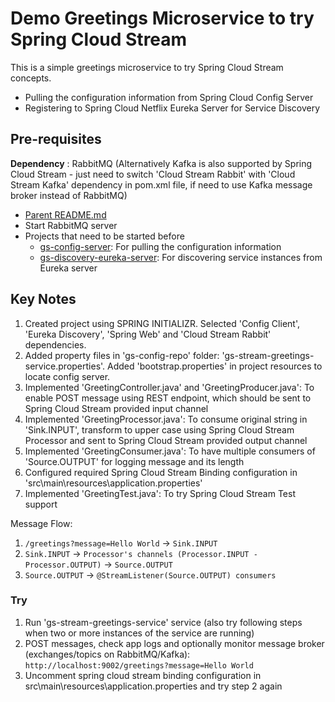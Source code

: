 # Demo Greetings Microservice to try Spring Cloud Stream

This is a simple greetings microservice to try Spring Cloud Stream concepts. 

* Pulling the configuration information from Spring Cloud Config Server
* Registering to Spring Cloud Netflix Eureka Server for Service Discovery

## Pre-requisites

__Dependency__ : RabbitMQ (Alternatively Kafka is also supported by Spring Cloud Stream - just need to switch 'Cloud Stream Rabbit' with 'Cloud Stream Kafka' dependency in pom.xml file, if need to use Kafka message broker instead of RabbitMQ)

* [Parent README.md](../README.md)
* Start RabbitMQ server 
* Projects that need to be started before
	- [gs-config-server](../gs-config-server/README.md): For pulling the configuration information
	- [gs-discovery-eureka-server](../gs-discovery-eureka-server/README.md): For discovering service instances from Eureka server

## Key Notes

1. Created project using SPRING INITIALIZR. Selected 'Config Client', 'Eureka Discovery', 'Spring Web' and 'Cloud Stream Rabbit' dependencies.
2. Added property files in 'gs-config-repo' folder: 'gs-stream-greetings-service.properties'. Added 'bootstrap.properties' in project resources to locate config server.
3. Implemented 'GreetingController.java' and 'GreetingProducer.java': To enable POST message using REST endpoint, which should be sent to Spring Cloud Stream provided input channel
4. Implemented 'GreetingProcessor.java': To consume original string in 'Sink.INPUT', transform to upper case using Spring Cloud Stream Processor and sent to Spring Cloud Stream provided output channel
5. Implemented 'GreetingConsumer.java': To have multiple consumers of 'Source.OUTPUT' for logging message and its length
6. Configured required Spring Cloud Stream Binding configuration in 'src\main\resources\application.properties'
7. Implemented 'GreetingTest.java': To try Spring Cloud Stream Test support

Message Flow:

1. `/greetings?message=Hello World` -> `Sink.INPUT`
2. `Sink.INPUT` -> `Processor's channels (Processor.INPUT - Processor.OUTPUT)` -> `Source.OUTPUT`
3. `Source.OUTPUT` -> `@StreamListener(Source.OUTPUT) consumers`

### Try

1. Run 'gs-stream-greetings-service' service (also try following steps when two or more instances of the service are running)
2. POST messages, check app logs and optionally monitor message broker (exchanges/topics on RabbitMQ/Kafka): `http://localhost:9002/greetings?message=Hello World`
3. Uncomment spring cloud stream binding configuration in src\main\resources\application.properties and try step 2 again